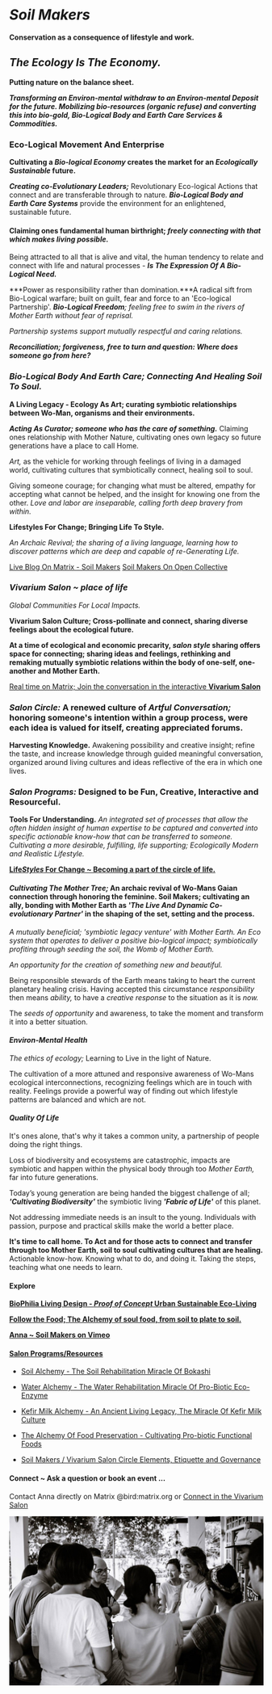 # *Soil Makers*

**Conservation as a consequence of lifestyle and work.**

## *The Ecology Is The Economy.*
**Putting nature on the balance sheet.**

***Transforming an Environ-mental withdraw to an Environ-mental Deposit for the future. Mobilizing bio-resources (organic refuse) and converting this into bio-gold, Bio-Logical Body and Earth Care Services & Commodities.***

### Eco-Logical Movement And Enterprise

**Cultivating a *Bio-logical Economy* creates the market for an *Ecologically Sustainable* future.**

***Creating co-Evolutionary Leaders;*** Revolutionary Eco-logical Actions that connect and are transferable through to nature. ***Bio-Logical Body and Earth Care Systems*** provide the environment for an enlightened, sustainable future.

#### Claiming ones fundamental human birthright; *freely connecting with that which makes living possible.*
Being attracted to all that is alive and vital, the human tendency to relate and connect with life and natural processes - ***Is The Expression Of A Bio-Logical Need.***

***Power as responsibility rather than domination.***A radical sift from Bio-Logical warfare; built on guilt, fear and force to an 'Eco-logical Partnership'. ***Bio-Logical Freedom**; feeling free to swim in the rivers of Mother Earth without fear of reprisal.*

*Partnership systems support mutually respectful and caring relations.*

***Reconciliation; forgiveness, free to turn and question: Where does someone go from here?***

### *Bio-Logical Body And Earth Care; Connecting And Healing Soil To Soul.*

**A Living Legacy - Ecology As Art; curating symbiotic relationships between Wo-Man, organisms and their environments.**

***Acting As Curator; someone who has the care of something.*** Claiming ones relationship with Mother Nature, cultivating ones own legacy so future generations have a place to call Home.

*Art,* as the vehicle for working through feelings of living in a damaged world, cultivating cultures that symbiotically connect, healing soil to soul.

Giving someone courage; for changing what must be altered, empathy for accepting what cannot be helped, and the insight for knowing one from the other. *Love and labor are inseparable, calling forth deep bravery from within.*

**Lifestyles For Change; Bringing Life To Style.**

*An Archaic Revival; the sharing of a living language, learning how to discover patterns which are deep and capable of re-Generating Life.*

[Live Blog On Matrix - Soil Makers](https://matrix.to/#/!EwezVvVjpxKVCMIuRM:matrix.org?via=matrix.org&via=kde.org&via=converser.eu)
[Soil Makers On Open Collective](https://opencollective.com/soil-makers)

### *Vivarium Salon ~ place of life*
*Global Communities For Local Impacts.*

**Vivarium Salon Culture; Cross-pollinate and connect, sharing diverse feelings about the ecological future.**

**At a time of ecological and economic precarity, *salon style* sharing offers space for connecting; sharing ideas and feelings, rethinking and remaking mutually symbiotic relations within the body of one-self, one-another and Mother Earth.**

[Real time on Matrix; Join the conversation in the interactive **Vivarium Salon**](https://matrix.to/#/!LSpVaMCiYQehpJONFF:matrix.org?via=matrix.org&via=t2bot.io&via=stux.chat)

### *Salon Circle:* A renewed culture of *Artful Conversation;* honoring someone's intention within a group process, were each idea is valued for itself, creating appreciated forums.

**Harvesting Knowledge.**
Awakening possibility and creative insight; refine the taste, and increase knowledge through guided meaningful conversation, organized around living cultures and ideas reflective of the era in which one lives.

### *Salon Programs:* Designed to be Fun, Creative, Interactive and Resourceful.

**Tools For Understanding.**
*An integrated set of processes that allow the often hidden insight of human expertise to be captured and converted into specific actionable know-how that can be transferred to someone. Cultivating a more desirable, fulfilling, life supporting; Ecologically Modern and Realistic Lifestyle.*

[**Life*Styles* For Change ~ Becoming a part of the circle of life.**](./lifeStylesForChange/lifeStylesForChangeIntro.md)

#### *Cultivating The Mother Tree;* An archaic revival of Wo-Mans Gaian connection through honoring the feminine. Soil Makers; cultivating an ally, bonding with Mother Earth as *'The Live And Dynamic Co-evolutionary Partner'* in the shaping of the set, setting and the process.

*A mutually beneficial; 'symbiotic legacy venture' with Mother Earth. An Eco system that operates to deliver a positive bio-logical impact; symbiotically profiting through seeding the soil, the Womb of Mother Earth.*

*An opportunity for the creation of something new and beautiful.*

Being responsible stewards of the Earth means taking to heart the current planetary healing crisis. Having accepted this circumstance *responsibility* then means *ability,* to have a *creative response* to the situation as it is *now.*

The *seeds of opportunity* and awareness, to take the moment and transform it into a better situation.

#### *Environ-Mental Health*

*The ethics of ecology;* Learning to Live in the light of Nature.

The cultivation of a more attuned and responsive awareness of Wo-Mans ecological interconnections, recognizing feelings which are in touch with reality. Feelings provide a powerful way of finding out which lifestyle patterns are balanced and which are not.

#### *Quality Of Life*

It's ones alone, that's why it takes a common unity, a partnership of people doing the right things.

Loss of biodiversity and ecosystems are catastrophic, impacts are symbiotic and happen within the physical body through too *Mother Earth,* far into future generations.

Today’s young generation are being handed the biggest challenge of all; ***'Cultivating Biodiversity'*** the symbiotic living ***'Fabric of Life'*** of this planet.

Not addressing immediate needs is an insult to the young. Individuals with passion, purpose and practical skills make the world a better place.

**It's time to call home. To Act and for those acts to connect and transfer through too Mother Earth, soil to soul cultivating cultures that are healing.** Actionable know-how. Knowing what to do, and doing it. Taking the steps, teaching what one needs to learn.

#### Explore

[**BioPhilia Living Design - *Proof of Concept* Urban Sustainable Eco-Living**](./bioPhiliaLivingDesignProofOfConcept/creativeEcoLivingProofOfConcept.md)

[**Follow the Food; The Alchemy of soul food, from soil to plate to soil.**](./soulFood/followTheFood.md)

[**Anna ~ Soil Makers on Vimeo**](https://vimeo.com/soilmakers)

#### [Salon Programs/Resources](./lifeStylesForChange)

- [Soil Alchemy - The Soil Rehabilitation Miracle Of Bokashi](./lifeStylesForChange/soilAlchemy.md)

- [Water Alchemy - The Water Rehabilitation Miracle Of Pro-Biotic Eco-Enzyme](./lifeStylesForChange/waterAlchemy.md)

- [Kefir Milk Alchemy - An Ancient Living Legacy, The Miracle Of Kefir Milk Culture](./lifeStylesForChange/kefirMilkAlchemy.md)

- [The Alchemy Of Food Preservation - Cultivating Pro-biotic Functional Foods](./lifeStylesForChange/lactoFermentbBasicMethod.md)

- [Soil Makers / Vivarium Salon Circle Elements, Etiquette and Governance](./lifeStylesForChange/vivariumSalonCircleElements.md)

#### Connect ~ Ask a question or book an event ...
Contact Anna directly on Matrix @bird:matrix.org or [Connect in the Vivarium Salon](https://matrix.to/#/!LSpVaMCiYQehpJONFF:matrix.org)

![Bokashi Program](./eventGallery/bokashiProgram_web.jpg)

